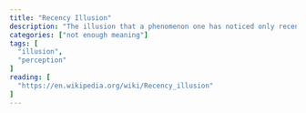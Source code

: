 ```yaml
---
title: "Recency Illusion"
description: "The illusion that a phenomenon one has noticed only recently is itself recent. Often used to refer to linguistic phenomena; the illusion that a word or language usage that one has noticed only recently is an innovation when it is, in fact, long-established."
categories: ["not enough meaning"]
tags: [
  "illusion",
  "perception"
]
reading: [
  "https://en.wikipedia.org/wiki/Recency_illusion"
]
---
```


